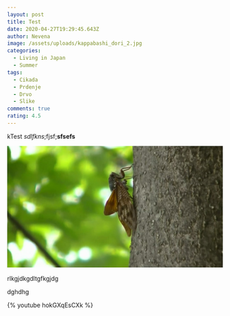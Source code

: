 ```yaml
---
layout: post
title: Test
date: 2020-04-27T19:29:45.643Z
author: Nevena
image: /assets/uploads/kappabashi_dori_2.jpg
categories:
  - Living in Japan
  - Summer
tags:
  - Cikada
  - Prdenje
  - Drvo
  - Slike
comments: true
rating: 4.5
---
```





kTest *sdlfkns*;fjsf;**sfsefs**



![Cicada koja prdi na vr drveta](/assets/uploads/cicada.jpg "Cikada")

rlkgjdkgdltgfkgjdg



dghdhg

{% youtube hokGXqEsCXk %}